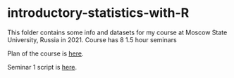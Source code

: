 # introductory-statistics-with-R
This folder contains some info and datasets for my course at Moscow State University, Russia in 2021. Course has 8 1.5 hour seminars

Plan of the course is [here](https://github.com/eldarrak/introductory-statistics-with-R/blob/master/plan.md).

Seminar 1 script is [here](https://github.com/eldarrak/introductory-statistics-with-R/blob/master/Notebook_seminars_1_and_2.md).
